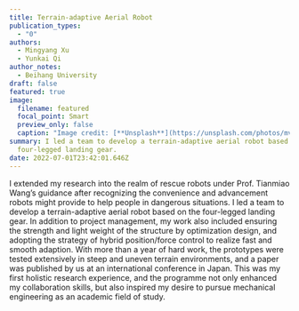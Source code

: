 ```yaml
---
title: Terrain-adaptive Aerial Robot
publication_types:
  - "0"
authors:
  - Mingyang Xu
  - Yunkai Qi
author_notes:
  - Beihang University
draft: false
featured: true
image:
  filename: featured
  focal_point: Smart
  preview_only: false
  caption: "Image credit: [**Unsplash**](https://unsplash.com/photos/mvKaZllalAQ)"
summary: I led a team to develop a terrain-adaptive aerial robot based on the
  four-legged landing gear.
date: 2022-07-01T23:42:01.646Z
---
```

I extended my research into the realm of rescue robots under Prof. Tianmiao Wang’s guidance after recognizing the convenience and advancement robots might provide to help people in dangerous situations. I led a team to develop a terrain-adaptive aerial robot based on the four-legged landing gear. In addition to project management, my work also included ensuring the strength and light weight of the structure by optimization design, and adopting the strategy of hybrid position/force control to realize fast and smooth adaption. With more than a year of hard work, the prototypes were tested extensively in steep and uneven terrain environments, and a paper was published by us at an international conference in Japan. This was my first holistic research experience, and the programme not only enhanced my collaboration skills, but also inspired my desire to pursue mechanical engineering as an academic field of study.
